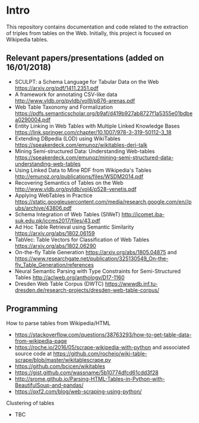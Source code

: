 # Intro

This repository contains documentation and code related to the extraction of triples from tables on the Web. Initially, this project is focused on Wikipedia tables.


## Relevant papers/presentations (added on 16/01/2018)

- SCULPT: a Schema Language for Tabular Data on the Web
  https://arxiv.org/pdf/1411.2351.pdf
- A framework for annotating CSV-like data
  http://www.vldb.org/pvldb/vol9/p876-arenas.pdf
- Web Table Taxonomy and Formalization
  https://pdfs.semanticscholar.org/b9af/d419b927ab8727f1a5355e01bdbea0290004.pdf
- Entity Linking in Web Tables with Multiple Linked Knowledge Bases
  https://link.springer.com/chapter/10.1007/978-3-319-50112-3_18
- Extending DBpedia (LOD) using WikiTables
  https://speakerdeck.com/emunoz/wikitables-deri-talk
- Mining Semi-structured Data: Understanding Web-tables
  https://speakerdeck.com/emunoz/mining-semi-structured-data-understanding-web-tables
- Using Linked Data to Mine RDF from Wikipedia's Tables
  http://emunoz.org/publications/files/WSDM2014.pdf
- Recovering Semantics of Tables on the Web
  http://www.vldb.org/pvldb/vol4/p528-venetis.pdf
- Applying WebTables in Practice
  https://static.googleusercontent.com/media/research.google.com/en//pubs/archive/43806.pdf
- Schema Integration of Web Tables (SIWeT)
  http://icomet.iba-suk.edu.pk/iccms2017/files/43.pdf
- Ad Hoc Table Retrieval using Semantic Similarity
  https://arxiv.org/abs/1802.06159
- TabVec: Table Vectors for Classification of Web Tables
  https://arxiv.org/abs/1802.06290
- On-the-fly Table Generation
  https://arxiv.org/abs/1805.04875 and https://www.researchgate.net/publication/325130549_On-the-fly_Table_Generation/references
- Neural Semantic Parsing with Type Constraints for Semi-Structured Tables
  http://aclweb.org/anthology/D17-1160
- Dresden Web Table Corpus (DWTC)
  https://wwwdb.inf.tu-dresden.de/research-projects/dresden-web-table-corpus/

## Programming

How to parse tables from Wikipedia/HTML

- https://stackoverflow.com/questions/38763293/how-to-get-table-data-from-wikipedia-page
- https://roche.io/2016/05/scrape-wikipedia-with-python and associated source code at https://github.com/rocheio/wiki-table-scrape/blob/master/wikitablescrape.py
- https://github.com/bcicen/wikitables
- https://gist.github.com/wassname/5b10774dfcd61cdd3f28
- http://srome.github.io/Parsing-HTML-Tables-in-Python-with-BeautifulSoup-and-pandas/
- https://qxf2.com/blog/web-scraping-using-python/

Clustering of tables

- TBC



